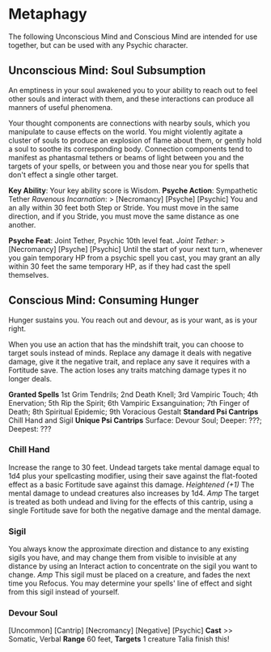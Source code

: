 # Metaphagy
The following Unconscious Mind and Conscious Mind are intended for use together,
but can be used with any Psychic character.

## Unconscious Mind: Soul Subsumption
An emptiness in your soul awakened you to your ability to reach out to feel
other souls and interact with them, and these interactions can produce all
manners of useful phenomena.

Your thought components are connections with nearby souls, which you manipulate
to cause effects on the world. You might violently agitate a cluster of souls
to produce an explosion of flame about them, or gently hold a soul to soothe its
corresponding body. Connection components tend to manifest as phantasmal tethers
or beams of light between you and the targets of your spells, or between you and
those near you for spells that don't effect a single other target.

**Key Ability**: Your key ability score is Wisdom.
**Psyche Action**: Sympathetic Tether
*Ravenous Incarnation*: >
[Necromancy] [Psyche] [Psychic]
You and an ally within 30 feet both Step or Stride. You must move in the same
direction, and if you Stride, you must move the same distance as one another.

**Psyche Feat**: Joint Tether, Psychic 10th level feat.
*Joint Tether*: >
[Necromancy] [Psyche] [Psychic]
Until the start of your next turn, whenever you gain temporary HP from a psychic
spell you cast, you may grant an ally within 30 feet the same temporary HP, as
if they had cast the spell themselves.


## Conscious Mind: Consuming Hunger
Hunger sustains you. You reach out and devour, as is your want, as is your right.

When you use an action that has the mindshift trait, you can choose to target
souls instead of minds. Replace any damage it deals with negative damage, give
it the negative trait, and replace any save it requires with a Fortitude save.
The action loses any traits matching damage types it no longer deals.

**Granted Spells** 1st Grim Tendrils; 2nd Death Knell; 3rd Vampiric Touch; 4th Enervation; 5th Rip the Spirit; 6th Vampiric Exsanguination; 7th Finger of Death; 8th Spiritual Epidemic; 9th Voracious Gestalt
**Standard Psi Cantrips** Chill Hand and Sigil
**Unique Psi Cantrips** Surface: Devour Soul; Deeper: ???; Deepest: ???

### Chill Hand
Increase the range to 30 feet. Undead targets take mental damage equal to 1d4
plus your spellcasting modifier, using their save against the flat-footed effect
as a basic Fortitude save against this damage.
*Heightened (+1)* The mental damage to undead creatures also increases by 1d4.
*Amp* The target is treated as both undead and living for the effects of this
cantrip, using a single Fortitude save for both the negative damage and the
mental damage.

### Sigil
You always know the approximate direction and distance to any existing sigils
you have, and may change them from visible to invisible at any distance by using
an Interact action to concentrate on the sigil you want to change.
*Amp* This sigil must be placed on a creature, and fades the next time you
Refocus. You may determine your spells' line of effect and sight from this sigil
instead of yourself.

### Devour Soul
[Uncommon] [Cantrip] [Necromancy] [Negative] [Psychic]
**Cast** >> Somatic, Verbal
**Range** 60 feet, **Targets** 1 creature
Talia finish this!